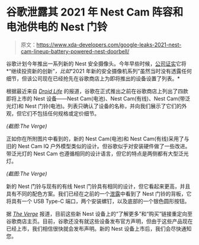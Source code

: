 # 谷歌泄露其 2021 年 Nest Cam 阵容和电池供电的 Nest 门铃

> 原文：<https://www.xda-developers.com/google-leaks-2021-nest-cam-lineup-battery-powered-nest-doorbell/>

谷歌计划今年推出一系列新的 Nest 安全摄像头。今年早些时候，[公司证实](https://www.xda-developers.com/google-nest-cam-iq-outdoor-discontinue-2021-successor/)它将*“继续投资新的创新”*，比如*“2021 年新的安全摄像机系列”虽然当时没有透露任何细节，但该公司现在已经抢先在谷歌商店上为即将推出的设备设置了列表。*

根据最近来自 [*Droid Life*](https://www.droid-life.com/2021/08/03/here-are-the-new-nest-devices-including-the-doorbell-and-nest-cam-battery/) 的报道，谷歌在正式推出之前在谷歌商店上列出了四款即将上市的 Nest 设备——Nest Cam(电池)、Nest Cam(有线)、Nest Cam(带泛光灯)和 Nest 门铃(电池)。列表只确认了设备的名称，并向我们展示了它们的外观，但它们不包括任何规格或定价细节。

*(截图:The Verge)*

正如你在所附图片中看到的，新的 Nest Cam(电池)和 Nest Cam(有线)采用了与旧的 Nest Cam IQ 户外模型类似的设计。但谷歌似乎对安装硬件做了一些改进。带泛光灯的 Nest Cam 也遵循相同的设计语言，但它的特点是两侧都有大型泛光灯。

*(截图:The Verge)*

新的 Nest 门铃与现有的有线 Nest 门铃具有相同的设计，但它看起来更高，并且具有不同的配色方案。我们已经在之前的一个[泄露](https://www.xda-developers.com/google-new-nest-hello-video-doorbell-leak/)中看到了 Nest 门铃的背板，它将具有一个 USB Type-C 端口，两个安装螺钉，以及底部的一个银色圆形按钮。

据 [*The Verge*](https://www.theverge.com/2021/8/3/22608507/google-leaks-unannounced-nest-camera-doorbell-online-store) 报道，目前这些新 Nest 设备上的“了解更多”和“购买”链接重定向至谷歌商店主页。目前，谷歌还没有就这些设备发布官方声明，但由于这些产品现在已经上市，我们相信很快就会发布声明。新的 Nest 设备上市后，我们会尽快通知您。